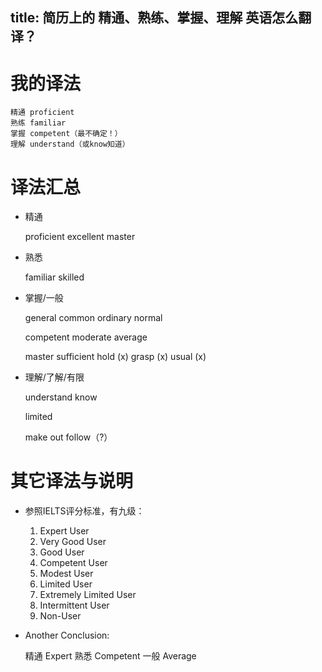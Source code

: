 title: 简历上的 精通、熟练、掌握、理解 英语怎么翻译？
---

# 我的译法

	精通 proficient
	熟练 familiar
	掌握 competent（最不确定！）
	理解 understand（或know知道）

# 译法汇总

- 精通

	proficient
	excellent
	master

- 熟悉

	familiar
	skilled

- 掌握/一般

	general
	common
	ordinary
	normal

	competent
	moderate
	average

	master
	sufficient
	hold (x)
	grasp (x)
	usual (x)

- 理解/了解/有限

	understand
	know

	limited

	make out
	follow（?）

# 其它译法与说明

- 参照IELTS评分标准，有九级：

	1. Expert User
	2. Very Good User
	3. Good User
	4. Competent User
	5. Modest User
	6. Limited User
	7. Extremely Limited User
	8. Intermittent User
	9. Non-User

- Another Conclusion:

	精通 Expert
	熟悉 Competent
	一般 Average
